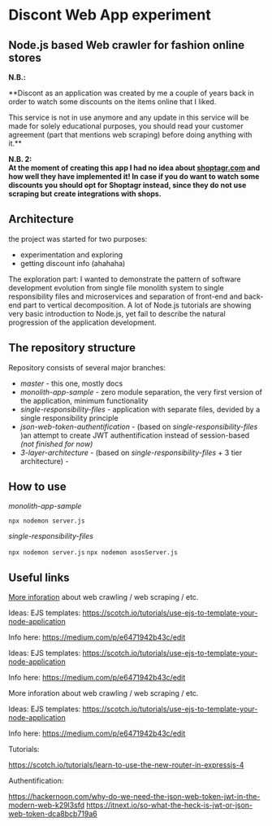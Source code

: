 # Discont Web App experiment

## Node.js based Web crawler for fashion online stores

**N.B.:**  

**Discont as an application was created by me a couple of years back in order to watch some discounts on the items online that I liked.

This service is not in use anymore and any update in this service will be made for solely educational purposes, you should read your customer agreement (part that mentions web scraping) before doing anything with it.**

**N.B. 2:**  
**At the moment of creating this app I had no idea about [shoptagr.com](shoptagr.com) and how well they have implemented it! In case if you do want to watch some discounts you should opt for Shoptagr instead, since they do not use scraping but create integrations with shops.**

## Architecture

the project was started for two purposes:

- experimentation and exploring
- getting discount info (ahahaha)

The exploration part:
I wanted to demonstrate the pattern of software development evolution from single file monolith system to single responsibility files and microservices and separation of front-end and back-end part to vertical decomposition.
A lot of Node.js tutorials are showing very basic introduction to Node.js, yet fail to describe the natural progression of the application development.

## The repository structure

Repository consists of several major branches:
- _master_ - this one, mostly docs
- _monolith-app-sample_ - zero module separation, the very first version of the application, minimum functionality
- _single-responsibility-files_ - application with separate files, devided by a single responsibility principle
- _json-web-token-authentification_ - (based on _single-responsibility-files_  )an attempt to create JWT authentification instead of session-based *(not finished for now)*
- _3-layer-architecture_ - (based on _single-responsibility-files_ + 3 tier architecture) -





## How to use

_monolith-app-sample_

`npx nodemon server.js`

_single-responsibility-files_

`npx nodemon server.js`
`npx nodemon asosServer.js`

## Useful links

[More inforation](https://benbernardblog.com/web-scraping-and-crawling-are-perfectly-legal-right/) about web crawling / web scraping / etc.

Ideas:
EJS templates: https://scotch.io/tutorials/use-ejs-to-template-your-node-application

Info here:
https://medium.com/p/e6471942b43c/edit

Ideas: EJS templates: https://scotch.io/tutorials/use-ejs-to-template-your-node-application

Info here: https://medium.com/p/e6471942b43c/edit

More inforation about web crawling / web scraping / etc.

Ideas: EJS templates: https://scotch.io/tutorials/use-ejs-to-template-your-node-application

Info here: https://medium.com/p/e6471942b43c/edit

Tutorials:

https://scotch.io/tutorials/learn-to-use-the-new-router-in-expressjs-4

Authentification:

https://hackernoon.com/why-do-we-need-the-json-web-token-jwt-in-the-modern-web-k29l3sfd
https://itnext.io/so-what-the-heck-is-jwt-or-json-web-token-dca8bcb719a6
